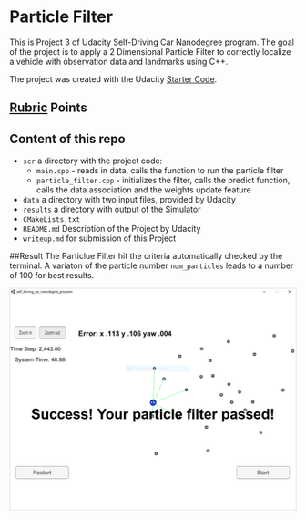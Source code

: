 ﻿[//]: # (Image References)
[image1]: ./result/image1.PNG



# Particle Filter
This is Project 3 of Udacity Self-Driving Car Nanodegree program. 
The goal of the project is to apply a 2 Dimensional Particle Filter to correctly localize a vehicle with observation data and landmarks using C++.

The project was created with the Udacity [Starter Code](https://github.com/udacity/CarND-Kidnapped-Vehicle-Project).

## [Rubric](https://review.udacity.com/#!/rubrics/747/view) Points

## Content of this repo
- `scr` a directory with the project code:
  - `main.cpp` - reads in data, calls the function to run the particle filter
  - `particle_filter.cpp` - initializes the filter, calls the predict function, calls the data association and the weights update feature
- `data`  a directory with two input files, provided by Udacity
- `results`  a directory with output of the Simulator
- `CMakeLists.txt`
- `README.md` Description of the Project by Udacity
- `writeup.md` for submission of this Project

##Result
The Particlue Filter hit the criteria automatically checked by the terminal. A variaton of the particle number `num_particles` leads to a number of 100 for best results.

![alt text][image1] 





